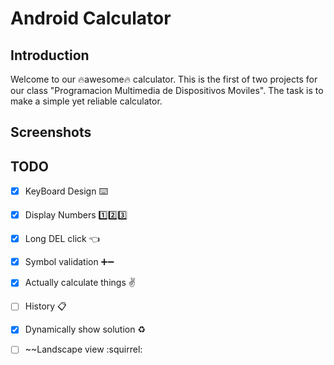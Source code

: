 # Android Calculator
## Introduction 
Welcome to our :fire:awesome:fire: calculator. This is the first of two projects for our class "Programacion Multimedia de Dispositivos Moviles". The task is to make a simple yet reliable calculator.

## Screenshots

## TODO
- [x] KeyBoard Design :keyboard:
- [x] Display Numbers :one::two::three:
- [x] Long DEL click :point_left:
- [x] Symbol validation :heavy_plus_sign::heavy_minus_sign:
- [x] Actually calculate things :v:
- [ ] History :clipboard:
- [x] Dynamically show solution :recycle:
- [ ] ~~Landscape view :squirrel:



